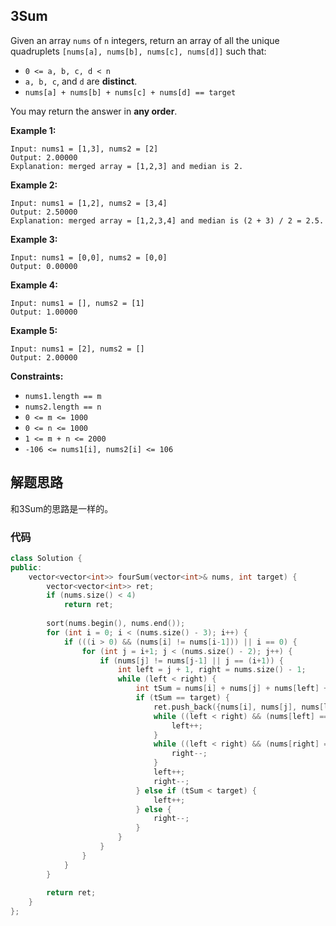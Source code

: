 ## 3Sum

Given an array `nums` of `n` integers, return an array of all the unique quadruplets `[nums[a], nums[b], nums[c], nums[d]]` such that:

+ `0 <= a, b, c, d < n`
+ `a, b, c`, and `d` are **distinct**.
+ `nums[a] + nums[b] + nums[c] + nums[d] == target`

You may return the answer in **any order**.

**Example 1:**

```
Input: nums1 = [1,3], nums2 = [2]
Output: 2.00000
Explanation: merged array = [1,2,3] and median is 2.
```

**Example 2:**

```
Input: nums1 = [1,2], nums2 = [3,4]
Output: 2.50000
Explanation: merged array = [1,2,3,4] and median is (2 + 3) / 2 = 2.5.
```

**Example 3:**

```
Input: nums1 = [0,0], nums2 = [0,0]
Output: 0.00000
```

**Example 4:**

```
Input: nums1 = [], nums2 = [1]
Output: 1.00000
```

**Example 5:**

```
Input: nums1 = [2], nums2 = []
Output: 2.00000
```

**Constraints:**

+ `nums1.length == m`
+ `nums2.length == n`
+ `0 <= m <= 1000`
+ `0 <= n <= 1000`
+ `1 <= m + n <= 2000`
+ `-106 <= nums1[i], nums2[i] <= 106`

## 解题思路

和3Sum的思路是一样的。

### 代码

```c++
class Solution {
public:
    vector<vector<int>> fourSum(vector<int>& nums, int target) {
        vector<vector<int>> ret;
        if (nums.size() < 4)
            return ret;
        
        sort(nums.begin(), nums.end());
        for (int i = 0; i < (nums.size() - 3); i++) {
            if (((i > 0) && (nums[i] != nums[i-1])) || i == 0) {
                for (int j = i+1; j < (nums.size() - 2); j++) {
                    if (nums[j] != nums[j-1] || j == (i+1)) {
                        int left = j + 1, right = nums.size() - 1;
                        while (left < right) {
                            int tSum = nums[i] + nums[j] + nums[left] + nums[right];
                            if (tSum == target) {
                                ret.push_back({nums[i], nums[j], nums[left], nums[right]});
                                while ((left < right) && (nums[left] == nums[left+1])) {
                                    left++;
                                }
                                while ((left < right) && (nums[right] == nums[right-1])) {
                                    right--;
                                }
                                left++;
                                right--;
                            } else if (tSum < target) {
                                left++;
                            } else {
                                right--;
                            }
                        }
                    }
                }
            }
        }
        
        return ret;
    }
};
```